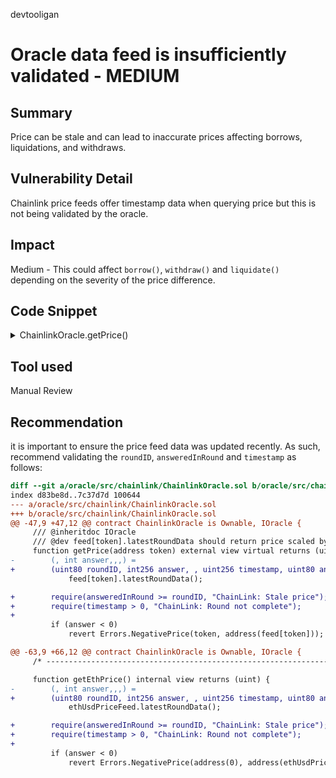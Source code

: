 devtooligan
# Oracle data feed is insufficiently validated - MEDIUM

## Summary

Price can be stale and can lead to inaccurate prices affecting borrows, liquidations, and withdraws.

## Vulnerability Detail
Chainlink price feeds offer timestamp data when querying price but this is not being validated by the oracle.  

## Impact
Medium - This could affect `borrow()`, `withdraw()` and `liquidate()` depending on the severity of the price difference.

## Code Snippet
<details>
  <summary> ChainlinkOracle.getPrice()
</summary>

```
    function getPrice(address token) external view virtual returns (uint) {
        (, int answer,,,) =
            feed[token].latestRoundData();

        if (answer < 0)
            revert Errors.NegativePrice(token, address(feed[token]));

        return (
            (uint(answer)*1e18)/getEthPrice()
        );
    }

```
</details>

## Tool used

Manual Review

## Recommendation

it is important to ensure the price feed data was updated recently.  As such, recommend validating the `roundID`, `answeredInRound` and `timestamp` as follows:

```diff
diff --git a/oracle/src/chainlink/ChainlinkOracle.sol b/oracle/src/chainlink/ChainlinkOracle.sol
index d83be8d..7c37d7d 100644
--- a/oracle/src/chainlink/ChainlinkOracle.sol
+++ b/oracle/src/chainlink/ChainlinkOracle.sol
@@ -47,9 +47,12 @@ contract ChainlinkOracle is Ownable, IOracle {
     /// @inheritdoc IOracle
     /// @dev feed[token].latestRoundData should return price scaled by 8 decimals
     function getPrice(address token) external view virtual returns (uint) {
-        (, int answer,,,) =
+        (uint80 roundID, int256 answer, , uint256 timestamp, uint80 answeredInRound) =
             feed[token].latestRoundData();

+        require(answeredInRound >= roundID, "ChainLink: Stale price");
+        require(timestamp > 0, "ChainLink: Round not complete");
+
         if (answer < 0)
             revert Errors.NegativePrice(token, address(feed[token]));

@@ -63,9 +66,12 @@ contract ChainlinkOracle is Ownable, IOracle {
     /* -------------------------------------------------------------------------- */

     function getEthPrice() internal view returns (uint) {
-        (, int answer,,,) =
+        (uint80 roundID, int256 answer, , uint256 timestamp, uint80 answeredInRound) =
             ethUsdPriceFeed.latestRoundData();

+        require(answeredInRound >= roundID, "ChainLink: Stale price");
+        require(timestamp > 0, "ChainLink: Round not complete");
+
         if (answer < 0)
             revert Errors.NegativePrice(address(0), address(ethUsdPriceFeed));

```
